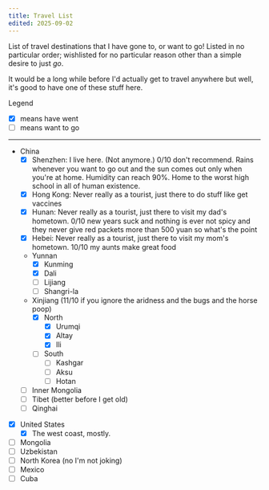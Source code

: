 ```yaml
---
title: Travel List
edited: 2025-09-02
---
```


List of travel destinations that I have gone to, or want to go! Listed in no particular order; wishlisted for no particular reason other than a simple desire to just *go*.

It would be a long while before I'd actually get to travel anywhere but well, it's good to have one of these stuff here.

Legend

- [x] means have went
- [ ] means want to go

---

- China
	- [x] Shenzhen: I live here. (Not anymore.) 0/10 don't recommend. Rains whenever you want to go out and the sun comes out only when you're at home. Humidity can reach 90%. Home to the worst high school in all of human existence.
	- [x] Hong Kong: Never really as a tourist, just there to do stuff like get vaccines
	- [x] Hunan: Never really as a tourist, just there to visit my dad's hometown. 0/10 new years suck and nothing is ever not spicy and they never give red packets more than 500 yuan so what's the point
	- [x] Hebei: Never really as a tourist, just there to visit my mom's hometown. 10/10 my aunts make great food
	- Yunnan
		- [x] Kunming
		- [x] Dali
		- [ ] Lijiang
		- [ ] Shangri-la
	- Xinjiang (11/10 if you ignore the aridness and the bugs and the horse poop)
		- [x] North
			- [x] Urumqi
			- [x] Altay
			- [x] Ili
		- [ ] South
			- [ ] Kashgar
			- [ ] Aksu
			- [ ] Hotan
	- [ ] Inner Mongolia
	- [ ] Tibet (better before I get old)
	- [ ] Qinghai
- [x] United States
	- [x] The west coast, mostly.
- [ ] Mongolia
- [ ] Uzbekistan
- [ ] North Korea (no I'm not joking)
- [ ] Mexico
- [ ] Cuba
